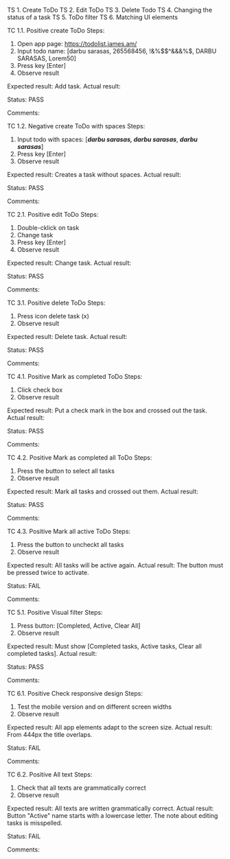 TS 1. Create ToDo
TS 2. Edit ToDo
TS 3. Delete Todo
TS 4. Changing the status of a task
TS 5. ToDo filter
TS 6. Matching UI elements


TC 1.1. Positive create ToDo
Steps:
1. Open app page: https://todolist.james.am/
2. Input todo name: [darbu sarasas, 265568456, !&%$$^&&&%$, DARBU SARASAS, Lorem50]
3. Press key [Enter]
4. Observe result

Expected result: Add task.
Actual result:

Status: PASS

Comments:

TC 1.2. Negative create ToDo with spaces
Steps:
1. Input todo with spaces: [___darbu sarasas, darbu sarasas___, ___darbu sarasas___]
2. Press key [Enter]
3. Observe result

Expected result: Creates a task without spaces.
Actual result:

Status: PASS

Comments:

TC 2.1. Positive edit ToDo
Steps:
1. Double-cklick on task
2. Change task
3. Press key [Enter]
4. Observe result

Expected result: Change task.
Actual result:

Status: PASS

Comments:

TC 3.1. Positive delete ToDo
Steps:
1. Press icon delete task (x)
2. Observe result

Expected result: Delete task.
Actual result:

Status: PASS

Comments:

TC 4.1. Positive Mark as completed ToDo
Steps:
1. Click check box
2. Observe result

Expected result: Put a check mark in the box and crossed out the task.
Actual result:

Status: PASS

Comments:

TC 4.2. Positive Mark as completed all ToDo
Steps:
1. Press the button to select all tasks
2. Observe result

Expected result: Mark all tasks and crossed out them.
Actual result:

Status: PASS

Comments:

TC 4.3. Positive Mark all active ToDo
Steps:
1. Press the button to uncheckt all tasks
2. Observe result

Expected result: All tasks will be active again.
Actual result: The button must be pressed twice to activate.

Status: FAIL

Comments:

TC 5.1. Positive Visual filter
Steps:
1. Press button: [Completed, Active, Clear All]
2. Observe result

Expected result: Must show [Completed tasks, Active tasks, Clear all completed tasks].
Actual result: 

Status: PASS

Comments:

TC 6.1. Positive Check responsive design
Steps:
1. Test the mobile version and on different screen widths
2. Observe result

Expected result: All app elements adapt to the screen size.
Actual result: From 444px the title overlaps.

Status: FAIL

Comments:

TC 6.2. Positive All text
Steps:
1. Check that all texts are grammatically correct
2. Observe result

Expected result: All texts are written grammatically correct.
Actual result: Button "Active" name starts with a lowercase letter. The note about editing tasks is misspelled.

Status: FAIL

Comments: